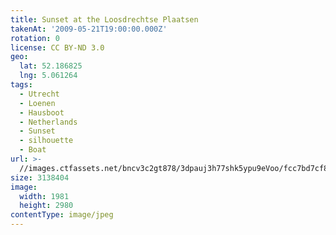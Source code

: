 ```yaml
---
title: Sunset at the Loosdrechtse Plaatsen
takenAt: '2009-05-21T19:00:00.000Z'
rotation: 0
license: CC BY-ND 3.0
geo:
  lat: 52.186825
  lng: 5.061264
tags:
  - Utrecht
  - Loenen
  - Hausboot
  - Netherlands
  - Sunset
  - silhouette
  - Boat
url: >-
  //images.ctfassets.net/bncv3c2gt878/3dpauj3h77shk5ypu9eVoo/fcc7bd7cf89481c680edec68b0a4da76/sunset-at-the-loosdrechtse-plaatsen_4378781516_o
size: 3138404
image:
  width: 1981
  height: 2980
contentType: image/jpeg
---
```


